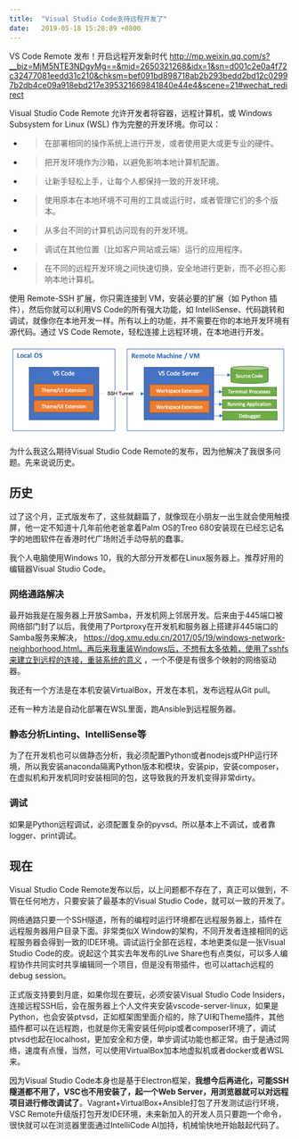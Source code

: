 ```yaml
---
title:  "Visual Studio Code支持远程开发了"
date:   2019-05-18 15:28:09 +0800
---
```


VS Code Remote 发布！开启远程开发新时代 http://mp.weixin.qq.com/s?__biz=MjM5NTE3NDgyMg==&mid=2650321268&idx=1&sn=d001c2e0a4f72c32477081eedd31c210&chksm=bef091bd898718ab2b293bedd2bd12c02997b2db4ce09a918ebd217e395321669841840e44e4&scene=21#wechat_redirect 

Visual Studio Code Remote 允许开发者将容器，远程计算机，或 Windows Subsystem for Linux (WSL) 作为完整的开发环境。你可以：

- >在部署相同的操作系统上进行开发，或者使用更大或更专业的硬件。
- >把开发环境作为沙箱，以避免影响本地计算机配置。
- >让新手轻松上手，让每个人都保持一致的开发环境。
- >使用原本在本地环境不可用的工具或运行时，或者管理它们的多个版本。
- >从多台不同的计算机访问现有的开发环境。
- >调试在其他位置（比如客户网站或云端）运行的应用程序。
- >在不同的远程开发环境之间快速切换，安全地进行更新，而不必担心影响本地计算机。

使用 Remote-SSH 扩展，你只需连接到 VM，安装必要的扩展（如 Python 插件），然后你就可以利用VS Code的所有强大功能，如 IntelliSense、代码跳转和调试，就像你在本地开发一样。所有以上的功能，并不需要在你的本地开发环境有源代码。通过 VS Code Remote，轻松连接上远程环境，在本地进行开发。

![](/images/2019/vscremotessh.png)

为什么我这么期待Visual Studio Code Remote的发布，因为他解决了我很多问题。先来说说历史。

## 历史

过了这个月，正式版发布了，这些就翻篇了，就像现在小朋友一出生就会使用触摸屏，他一定不知道十几年前他老爸拿着Palm OS的Treo 680安装现在已经忘记名字的地图软件在香港时代广场附近手动导航的蠢事。

我个人电脑使用Windows 10，我的大部分开发都在Linux服务器上。推荐好用的编辑器Visual Studio Code。

### 网络通路解决

最开始我是在服务器上开放Samba，开发机网上邻居开发。后来由于445端口被网络部门封了以后，我使用了Portproxy在开发机和服务器上搭建非445端口的Samba服务来解决， https://dog.xmu.edu.cn/2017/05/19/windows-network-neighborhood.html。再后来我重装Windows后，不想有太多依赖，使用了sshfs来建立到远程的连接，重装系统的意义 ，一个不便是有很多个映射的网络驱动器。

我还有一个方法是在本机安装VirtualBox，开发在本机，发布远程从Git pull。

还有一种方法是自动化部署在WSL里面，跑Ansible到远程服务器。

### 静态分析Linting、IntelliSense等

为了在开发机也可以做静态分析，我必须配置Python或者nodejs或PHP运行环境，所以我安装anaconda隔离Python版本和模块，安装pip，安装composer，在虚拟机和开发机同时安装相同的包，这导致我的开发机变得非常dirty。

### 调试

如果是Python远程调试，必须配置复杂的pyvsd。所以基本上不调试，或者靠logger、print调试。

## 现在

Visual Studio Code Remote发布以后，以上问题都不存在了，真正可以做到，不管在任何地方，只要安装了最基本的Visual Studio Code，就可以一致的开发了。

网络通路只要一个SSH隧道，所有的编程时运行环境都在远程服务器上，插件在远程服务器用户目录下面。非常类似X Window的架构，不同开发者连接相同的远程服务器会得到一致的IDE环境。调试运行全部在远程，本地更类似是一张Visual Studio Code的皮。说起这个其实去年发布的Live Share也有点类似，可以多人编程协作共同实时共享编辑同一个项目，但是没有带插件，也可以attach远程的debug session。

正式版支持要到月底，如果你现在要玩，必须安装Visual Studio Code Insiders，连接远程SSH后，会在服务器上个人文件夹安装vscode-server-linux，如果是Python，也会安装ptvsd，正如框架图里面介绍的，除了UI和Theme插件，其他插件都可以在远程跑，也就是你无需安装任何pip或者composer环境了，调试ptvsd也起在localhost，更加安全和方便，单步调试功能也都正常。由于是通过网络，速度有点慢，当然，可以使用VirtualBox加本地虚拟机或者docker或者WSL来。

因为Visual Studio Code本身也是基于Electron框架，**我想今后再进化，可能SSH隧道都不用了，VSC也不用安装了，起一个Web Server，用浏览器就可以对远程项目进行修改调试了**。Vagrant+VirtualBox+Ansible打包了开发测试运行环境，VSC Remote升级版打包开发IDE环境，未来新加入的开发人员只要跑一个命令，很快就可以在浏览器里面通过IntelliCode AI加持，机械愉快地开始敲起代码了。

